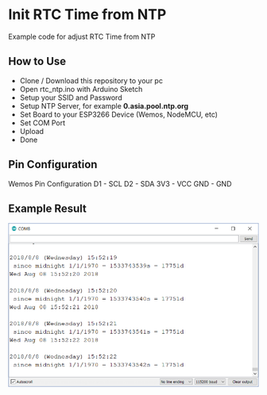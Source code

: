 # Init RTC Time from NTP
Example code for adjust RTC Time from NTP

## How to Use
- Clone / Download this repository to your pc
- Open rtc_ntp.ino with Arduino Sketch
- Setup your SSID and Password
- Setup NTP Server, for example **0.asia.pool.ntp.org**
- Set Board to your ESP3266 Device (Wemos, NodeMCU, etc)
- Set COM Port
- Upload
- Done

## Pin Configuration
Wemos Pin Configuration
D1 - SCL
D2 - SDA
3V3 - VCC
GND - GND

## Example Result
![alt text](https://github.com/superipey/rtc_ntp/blob/master/ExampleResult.png "Example Result")

